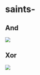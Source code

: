 # saints- 


## And

<img src ="./saints/AndSRC.png"/>

 ## Xor

 <img src ="./saints/XorSRC.png"/>
